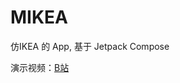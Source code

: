 # MIKEA
仿IKEA 的 App, 基于 Jetpack Compose

演示视频：[B站](https://www.bilibili.com/video/BV16P4y1y7Jv/?share_source=copy_web&vd_source=91deb9b1b13dd0866bf7091991c81710)
